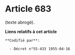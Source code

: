 # Article 683

(texte abrogé).

**Liens relatifs à cet article**

	**Codifié par**:

	  - Décret n°55-433 1955-04-16
